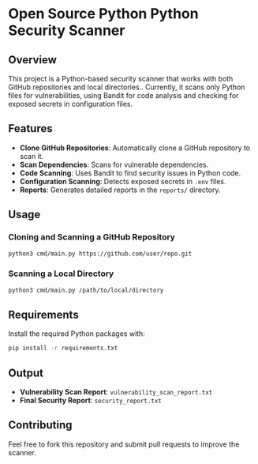 # Open Source Python Python Security Scanner

## Overview

This project is a Python-based security scanner that works with both GitHub repositories and local directories.. Currently, it scans only Python files for vulnerabilities, using Bandit for code analysis and checking for exposed secrets in configuration files.

## Features

- **Clone GitHub Repositories**: Automatically clone a GitHub repository to scan it.
- **Scan Dependencies**: Scans for vulnerable dependencies.
- **Code Scanning**: Uses Bandit to find security issues in Python code.
- **Configuration Scanning**: Detects exposed secrets in `.env` files.
- **Reports**: Generates detailed reports in the `reports/` directory.

## Usage

### Cloning and Scanning a GitHub Repository

```bash
python3 cmd/main.py https://github.com/user/repo.git
```

### Scanning a Local Directory

```bash
python3 cmd/main.py /path/to/local/directory
```

## Requirements

Install the required Python packages with:

```bash
pip install -r requirements.txt
```

## Output

- **Vulnerability Scan Report**: `vulnerability_scan_report.txt`
- **Final Security Report**: `security_report.txt`

## Contributing

Feel free to fork this repository and submit pull requests to improve the scanner.
